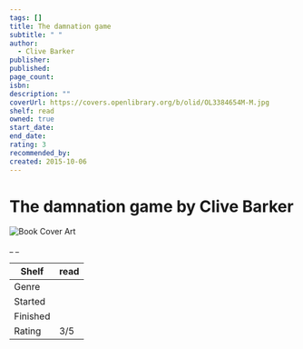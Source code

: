 ```yaml
---
tags: []
title: The damnation game
subtitle: " "
author:
  - Clive Barker
publisher:
published:
page_count:
isbn:
description: ""
coverUrl: https://covers.openlibrary.org/b/olid/OL3384654M-M.jpg
shelf: read
owned: true
start_date:
end_date:
rating: 3
recommended_by:
created: 2015-10-06
---
```


# The damnation game by Clive Barker

![Book Cover Art](https://covers.openlibrary.org/b/olid/OL3384654M-M.jpg)

_ _

| Shelf | read |
| --- | --- |
| Genre |  |
| Started |  |
| Finished |  |
| Rating | 3/5 |

